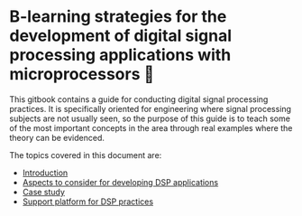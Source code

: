 # B-learning strategies for the development of digital signal processing applications with microprocessors :iphone:

This gitbook contains a guide for conducting digital signal processing practices. It is specifically oriented for engineering where signal processing subjects are not usually seen, so the purpose of this guide is to teach some of the most important concepts in the area through real examples where the theory can be evidenced.

The topics covered in this document are:

* [Introduction](https://app.gitbook.com/@micros-uao/s/libro-guia/introduccion)
* [Aspects to consider for developing DSP applications](https://app.gitbook.com/@micros-uao/s/libro-guia/el-procesamiento-digital-de-senales)
* [Case study](https://app.gitbook.com/@micros-uao/s/libro-guia/3.casos-de-estudio)
* [Support platform for DSP practices](https://app.gitbook.com/@micros-uao/s/libro-guia/plataforma-de-apoyo-para-las-practicas)






